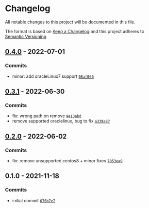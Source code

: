 # Changelog

All notable changes to this project will be documented in this file.

The format is based on [Keep a Changelog](https://keepachangelog.com/en/1.0.0/)
and this project adheres to [Semantic Versioning](https://semver.org/spec/v2.0.0.html).

## [0.4.0](https://github.com/lotusnoir/ansible-system_motd/compare/0.3.1...0.4.0) - 2022-07-01

### Commits

- minor: add oracleLinux7 support [`08af066`](https://github.com/lotusnoir/ansible-system_motd/commit/08af066ee2119248efb463cc00f128fd17d75299)

## [0.3.1](https://github.com/lotusnoir/ansible-system_motd/compare/0.3.0...0.3.1) - 2022-06-30

### Commits

- fix: wrong path on remove [`9e13abd`](https://github.com/lotusnoir/ansible-system_motd/commit/9e13abd878cc6c899ea7610f138d4cc4904e19b0)
- remove supported oraclelinux, bug to fix [`a339a87`](https://github.com/lotusnoir/ansible-system_motd/commit/a339a8792d151f63cdd9ad6f4cb4a750d7cc2a49)

## [0.2.0](https://github.com/lotusnoir/ansible-system_motd/compare/0.1.0...0.2.0) - 2022-06-02

### Commits

- fix: remove unsupported centos8 + minor fixes [`7853ea9`](https://github.com/lotusnoir/ansible-system_motd/commit/7853ea926a88dadd0815eb42ddb44729333e9fe4)

## 0.1.0 - 2021-11-18

### Commits

- initial commit [`676b7e7`](https://github.com/lotusnoir/ansible-system_motd/commit/676b7e7610fb19601df163488421ad0d96f9be72)
